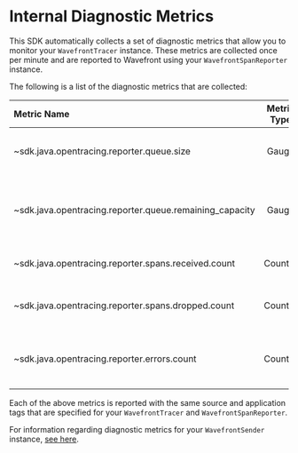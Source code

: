 # Internal Diagnostic Metrics

This SDK automatically collects a set of diagnostic metrics that allow you to monitor your `WavefrontTracer` instance. These metrics are collected once per minute and are reported to Wavefront using your `WavefrontSpanReporter` instance.

The following is a list of the diagnostic metrics that are collected:

|Metric Name|Metric Type|Description|
|:---|:---:|:---|
|~sdk.java.opentracing.reporter.queue.size                  |Gauge      |Spans in the in-memory reporting buffer|
|~sdk.java.opentracing.reporter.queue.remaining_capacity    |Gauge      |Remaining capacity of the in-memory reporting buffer|
|~sdk.java.opentracing.reporter.spans.received.count        |Counter    |Spans received by the reporter|
|~sdk.java.opentracing.reporter.spans.dropped.count         |Counter    |Spans dropped during reporting|
|~sdk.java.opentracing.reporter.errors.count                |Counter    |Exceptions encountered while reporting spans|

Each of the above metrics is reported with the same source and application tags that are specified for your `WavefrontTracer` and `WavefrontSpanReporter`.

For information regarding diagnostic metrics for your `WavefrontSender` instance, [see here](https://github.com/wavefrontHQ/wavefront-sdk-ruby/tree/master/docs/internal_metrics.md).